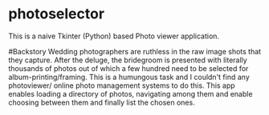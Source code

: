 # photoselector

This is a naive Tkinter (Python) based Photo viewer application. 

#Backstory
Wedding photographers are ruthless in the raw image shots that they capture. After the deluge, the bridegroom is presented with literally thousands of photos out of which a few hundred need to be selected for album-printing/framing. This is a humungous task and I couldn't find any photoviewer/ online photo management systems to do this. This app enables loading a directory of photos, navigating among them and enable choosing between them and finally list the chosen ones. 
